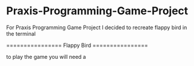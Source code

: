 # Praxis-Programming-Game-Project
For Praxis Programming Game Project I decided to recreate flappy bird in the terminal

================ Flappy Bird ================

to play the game you will need a 
